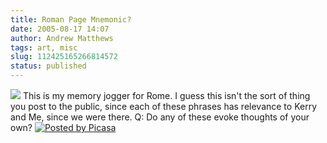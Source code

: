 ```yaml
---
title: Roman Page Mnemonic?
date: 2005-08-17 14:07
author: Andrew Matthews
tags: art, misc
slug: 112425165266814572
status: published
---
```


[![](http://photos1.blogger.com/img/122/4151/320/SCAN0038.jpg)](http://photos1.blogger.com/img/122/4151/640/SCAN0038.jpg)
This is my memory jogger for Rome. I guess this isn't the sort of thing you post to the public, since each of these phrases has relevance to Kerry and Me, since we were there. Q: Do any of these evoke thoughts of your own? [![Posted by Picasa](http://photos1.blogger.com/pbp.gif)](http://picasa.google.com/)
